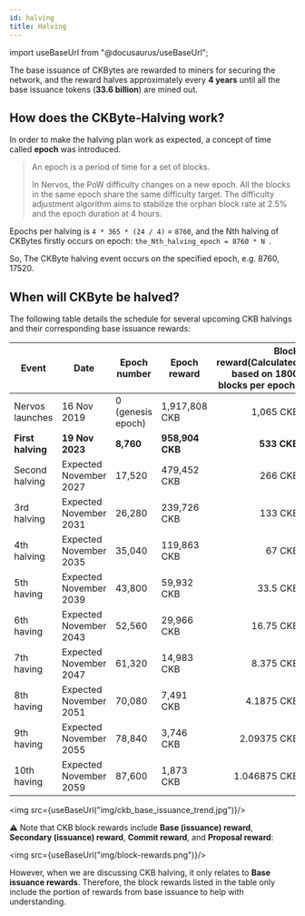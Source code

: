 ```yaml
---
id: halving
title: Halving
---
```

import useBaseUrl from "@docusaurus/useBaseUrl";

The base issuance of CKBytes are rewarded to miners for securing the network, and the reward halves approximately every **4 years** until all the base issuance tokens (**33.6 billion**) are mined out.

## How does the CKByte-Halving work?

In order to make the halving plan work as expected, a concept of time called **epoch** was introduced.

>An epoch is a period of time for a set of blocks. 
>
>In Nervos, the PoW difficulty changes on a new epoch. All the blocks in the same epoch share the same difficulty target. The difficulty adjustment algorithm aims to stabilize the orphan block rate at 2.5% and the epoch duration at 4 hours.

Epochs per halving is `4 * 365 * (24 / 4)` = `8760`, and the Nth halving of CKBytes firstly occurs on epoch: `the_Nth_halving_epoch = 8760 * N `.

So, The CKByte halving event occurs on the specified epoch, e.g. 8760, 17520. 

## When will CKByte be halved?

The following table details the schedule for several upcoming CKB halvings and their corresponding base issuance rewards:

|Event              |Date                  |Epoch number      |Epoch reward     |Block reward(Calculated based on 1800 blocks per epoch)|Daily reward  |Total new CKB between events|
|-------------------|----------------------|------------------|-----------------|------------------:|------------------:|---------------------------:|
|Nervos launches    |16 Nov 2019           |0 (genesis epoch) |1,917,808 CKB    |1,065 CKB          |11,506,849 CKB     |16,800,000,000 CKB          |
|**First halving**  |**19 Nov 2023**       |**8,760**         |**958,904 CKB**  |**533 CKB**        |**5,753,424 CKB**  |**8,400,000,000 CKB**       |
|Second halving     |Expected November 2027|17,520            |479,452 CKB      |266 CKB            |2,876,712 CKB      |4,200,000,000 CKB           |
|3rd halving        |Expected November 2031|26,280            |239,726 CKB      |133 CKB            |1,438,356 CKB      |2,100,000,000 CKB           |
|4th halving        |Expected November 2035|35,040            |119,863 CKB      |67 CKB             |719,178 CKB        |1,050,000,000 CKB           |
|5th having         |Expected November 2039|43,800            |59,932 CKB       |33.5 CKB           |359,589 CKB        |525,000,000 CKB             |
|6th having         |Expected November 2043|52,560            |29,966 CKB       |16.75 CKB          |179,794.5 CKB      |262,500,000 CKB             |
|7th having         |Expected November 2047|61,320            |14,983 CKB       |8.375 CKB          |89,897.25 CKB      |131,250,000 CKB             |
|8th having         |Expected November 2051|70,080            |7,491 CKB        |4.1875 CKB         |44,948.625 CKB     |65,625,000 CKB              |
|9th having         |Expected November 2055|78,840            |3,746 CKB        |2.09375 CKB        |22,474.3125 CKB    |32,812,500 CKB              |
|10th having        |Expected November 2059|87,600            |1,873 CKB        |1.046875 CKB       |11,237.15625 CKB   |16,406,250 CKB              |



<img src={useBaseUrl("img/ckb_base_issuance_trend.jpg")}/>

⚠️ Note that CKB block rewards include **Base (issuance) reward**, **Secondary (issuance) reward**, **Commit reward**, and **Proposal reward**:

<img src={useBaseUrl("img/block-rewards.png")}/>

However, when we are discussing CKB halving, it only relates to **Base issuance rewards**. Therefore, the block rewards listed in the table only include the portion of rewards from base issuance to help with understanding.